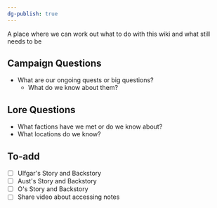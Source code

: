 ```yaml
---
dg-publish: true
---
```

A place where we can work out what to do with this wiki and what still needs to be 
## Campaign Questions
- What are our ongoing quests or big questions?
	- What do we know about them?
## Lore Questions
- What factions have we met or do we know about? 
- What locations do we know?
## To-add
- [ ] Ulfgar's Story and Backstory
- [ ] Aust's Story and Backstory
- [ ] O's Story and Backstory
- [ ] Share video about accessing notes